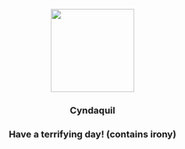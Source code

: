 <p align="center">
    <img src="https://raw.githubusercontent.com/PokeAPI/sprites/master/sprites/pokemon/155.png" width="150" height="150">
</p>
<h3 align="center"> <b>Cyndaquil</b></h3>
<h3 align="center">Have a terrifying day! (contains irony)</h3>
